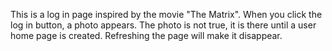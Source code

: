 This is a log in page inspired by the movie "The Matrix".
When you click the log in button, a photo appears. 
The photo is not true, it is there until a user home page is created.
Refreshing the page will make it disappear. 
